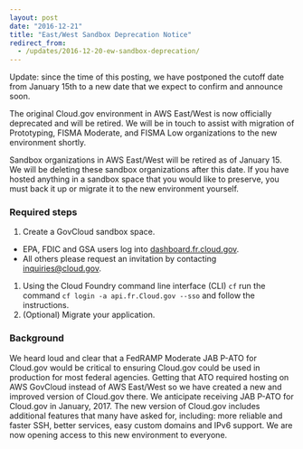 ```yaml
---
layout: post
date: "2016-12-21"
title: "East/West Sandbox Deprecation Notice"
redirect_from:
  - /updates/2016-12-20-ew-sandbox-deprecation/
---
```


Update: since the time of this posting, we have postponed the cutoff date from January 15th to a new date that we expect to confirm and announce soon. 

The original Cloud.gov environment in AWS East/West is now officially deprecated and will be retired. We will be in touch to assist with migration of Prototyping, FISMA Moderate, and FISMA Low organizations to the new environment shortly.

Sandbox organizations in AWS East/West will be retired as of January 15. We will be deleting these sandbox organizations after this date. If you have hosted anything in a sandbox space that you would like to preserve, you must back it up or migrate it to the new environment yourself.
<!--more-->
### Required steps

1. Create a GovCloud sandbox space.
  - EPA, FDIC and GSA users log into [dashboard.fr.cloud.gov](https://dashboard.fr.cloud.gov).
  - All others please request an invitation by contacting [inquiries@cloud.gov](mailto:inquiries@cloud.gov).
1. Using the Cloud Foundry command line interface (CLI) `cf` run the command `cf login -a api.fr.Cloud.gov --sso` and follow the instructions.
1. (Optional) Migrate your application.

### Background
We heard loud and clear that a FedRAMP Moderate JAB P-ATO for Cloud.gov would be critical to ensuring Cloud.gov could be used in production for most federal agencies. Getting that ATO required hosting on AWS GovCloud instead of AWS East/West so we have created a new and improved version of Cloud.gov there. We anticipate receiving JAB P-ATO for Cloud.gov in January, 2017. The new version of Cloud.gov includes additional features that many have asked for, including: more reliable and faster SSH, better services, easy custom domains and IPv6 support. We are now opening access to this new environment to everyone.